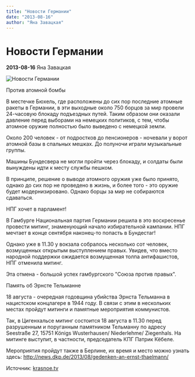 ```yaml
---
title: "Новости Германии"
date: "2013-08-16"
author: "Яна Завацкая"
---
```


# Новости Германии

**2013-08-16** Яна Завацкая

![Новости Германии](http://files.krasnoe.tv/files/title_images/07ec072ec2.jpg)

Против атомной бомбы

В местечке Бюхель, где расположены до сих пор последние атомные ракеты в Германии, в эти выходные около 750 борцов за мир провели 24-часовую блокаду подъездных путей. Таким образом они оказали давление перед выборами на немецких политиков, с тем, чтобы атомное оружие полностью было выведено с немецкой земли.

Около 200 человек - от подростков до пенсионеров - ночевали у ворот атомной базы в спальных мешках. До полуночи играли музыкальные группы.

Машины Бундесвера не могли пройти через блокаду, и солдаты были вынуждены идти к месту службы пешком.

В принципе, решение о выводе атомного оружия уже было принято, однако до сих пор не проведено в жизнь, и более того - это оружие будет модернизировано. Однако борцы за мир не собираются сдаваться.

НПГ хочет в парламент!

В Гамбурге Национальная партия Германии решила в это воскресенье провести митинг, знаменующий начало избирательной кампании. НПГ мечтает в конце сентября наконец-то попасть в Бундестаг!

Однако уже в 11.30 у вокзала собралось несколько сот человек, возмущенных открытым выступлением правых. Увидев, что вместо народной поддержки ожидается возмущенная толпа антифашистов, НПГ отменила митинг.

Эта отмена - большой успех гамбургского "Союза против правых".

Память об Эрнсте Тельманне

18 августа - очередная годовщина убийства Эрнста Тельманна в нацистском концлагере в 1944 году. В связи с этим в нескольких местах пройдут митинги и памятные мероприятия коммунистов.

Так, в Цигенхальсе митинг состоится 18 августа в 11.30 перед разрушенным и поруганным памятником Тельманну по адресу Seestraße 27, 15751 Königs Wusterhausen/ Niederlehme/ Ziegenhals. На митинге выступит, в частности, председатель КПГ Патрик Кёбеле.

Мероприятия пройдут также в Берлине, их время и место можно узнать здесь: http://news.dkp.de/2013/08/gedenken-an-ernst-thaelmann/

Источник: [krasnoe.tv ](http://krasnoe.tv/node/19119)